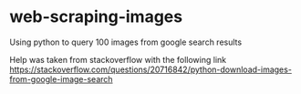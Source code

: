 # web-scraping-images
Using python to query 100 images from google search results


Help was taken from stackoverflow with the following link
  https://stackoverflow.com/questions/20716842/python-download-images-from-google-image-search
